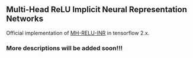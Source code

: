 ## Multi-Head ReLU Implicit Neural Representation Networks
Official implementation of <a href="https://arxiv.org/abs/2110.03448">MH-RELU-INR</a> 
in tensorflow 2.x. 


### More descriptions will be added soon!!!